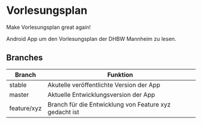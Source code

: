 # Vorlesungsplan
Make Vorlesungsplan great again!

Android App um den Vorlesungsplan der DHBW Mannheim zu lesen.

## Branches
Branch|Funktion
-|-
stable|Akutelle veröffentlichte Version der App
master|Aktuelle Entwicklungsversion der App
feature/xyz|Branch für die Entwicklung von Feature xyz gedacht ist
